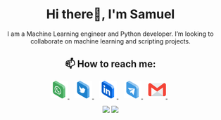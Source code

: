 <h1 align='center'>Hi there👋, I'm Samuel</h1>

<p align='center'>I am a Machine Learning engineer and Python developer. I’m looking to collaborate on machine learning and scripting projects.</p>
<h2 align='center'><b>📫 How to reach me: </b></h2>
<p align='center'>
<a href="https://wa.me/2348169427605?text=Hello Samuel" target="_blank">
  <img src="https://github.com/Fortune-Adekogbe/Fortune-Adekogbe/blob/main/whatsapp.png" width="40" height="40" />
</a>&nbsp;&nbsp;
<a href="https://twitter.com/sammyabams" target="_blank">
  <img src="https://github.com/Fortune-Adekogbe/Fortune-Adekogbe/blob/main/twitter.png" width="40" height="40" />
</a>&nbsp;&nbsp;
<a href="https://www.linkedin.com/in/bamgbola-samuel-29baa91a3/" target="_blank">
  <img src="https://github.com/Fortune-Adekogbe/Fortune-Adekogbe/blob/main/linkedin.png" width="40" height="40" />
</a>&nbsp;&nbsp;
<a href="www.t.me/sammybams" target="_blank">
  <img src="https://github.com/Fortune-Adekogbe/Fortune-Adekogbe/blob/main/telegram.png" width="40" height="40" />
</a>&nbsp;&nbsp;
<a href="mailto:samuelbamgbola@gmail.com" target="_blank">
  <img src="https://github.com/Fortune-Adekogbe/Fortune-Adekogbe/blob/main/gmail.png" width="40" height="40" />
</a>&nbsp;&nbsp;
  
  <p align = "center">
  <img src = "https://github-readme-stats.vercel.app/api?username=Sammybams&show_icons=true&theme=tokyonight&line_height=27">
  <img src = "https://github-readme-stats.vercel.app/api/top-langs/?username=Sammybams&hide=jupyter-notebook,java,html&theme=tokyonight">
</p>
</p>
<!--
Here are some ideas to get you started:

- 🔭 I’m currently working on ...
- 🌱 I’m currently learning mobile development with flutter
- 👯 I’m looking to collaborate on machine learning projects, web development and bot building projects
- 🤔 I’m looking for help with ...
- 💬 Ask me about ...
- 😄 Pronouns: ...
- ⚡ Fun fact: ...
-->
